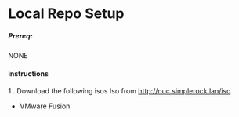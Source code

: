 # Local Repo Setup


##### Prereq:


NONE

#### instructions

1 . Download the following isos Iso from http://nuc.simplerock.lan/iso
  - VMware Fusion
